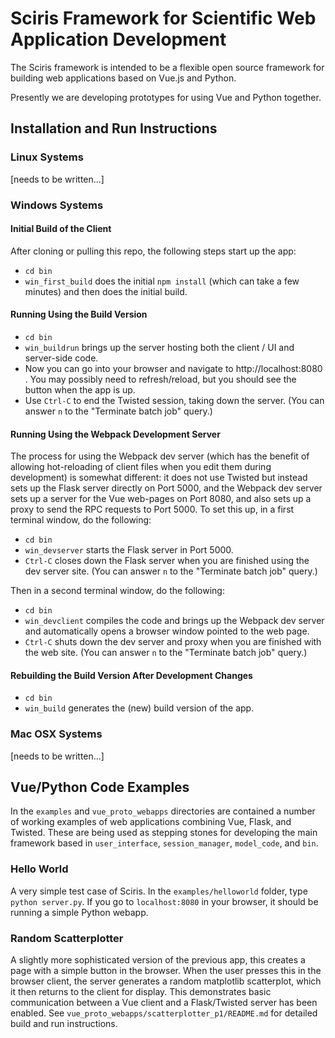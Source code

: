 # Sciris Framework for Scientific Web Application Development

The Sciris framework is intended to be a flexible open source framework
for building web applications based on Vue.js and Python.

Presently we are developing prototypes for using Vue and Python
together.


## Installation and Run Instructions

### Linux Systems

[needs to be written...]

### Windows Systems

#### Initial Build of the Client

After cloning or pulling this repo, the following steps start up the app:
* `cd bin`
* `win_first_build` does the initial `npm install` (which can take a few 
minutes) and then does the initial build.

#### Running Using the Build Version

* `cd bin`
* `win_buildrun` brings up the server hosting both the 
client / UI and server-side code.
* Now you can go into your browser and navigate to http://localhost:8080 .
You may possibly need to refresh/reload, but you should see the button
when the app is up.
* Use `Ctrl-C` to end the Twisted session, taking down the server. (You can 
answer `n` to the "Terminate batch job" query.)

#### Running Using the Webpack Development Server

The process for using the Webpack dev server (which has the benefit of 
allowing hot-reloading of client files when you edit them during development) 
is somewhat different: it does not use Twisted but instead sets up the Flask 
server directly on Port 5000, and the Webpack dev server sets up a server 
for the Vue web-pages on Port 8080, and also sets up a proxy to send the 
RPC requests to Port 5000.  To set this up, in a first terminal window, do 
the following:
* `cd bin`
* `win_devserver` starts the Flask server in Port 5000.
* `Ctrl-C` closes down the Flask server when you are finished using the dev 
server site. (You can answer `n` to the "Terminate batch job" query.)

Then in a second terminal window, do the following:
* `cd bin`
* `win_devclient` compiles the code and brings up the Webpack dev server and 
automatically opens a browser window pointed to the web page.
* `Ctrl-C` shuts down the dev server and proxy when you are finished with 
the web site.  (You can answer `n` to the "Terminate batch job" query.)

#### Rebuilding the Build Version After Development Changes

* `cd bin`
* `win_build` generates the (new) build version of the app.

### Mac OSX Systems

[needs to be written...]


## Vue/Python Code Examples

In the `examples` and `vue_proto_webapps` directories are contained a number 
of working examples of web applications combining Vue, Flask, and Twisted. 
These are being used as stepping stones for developing the main framework 
based in `user_interface`, `session_manager`, `model_code`, and `bin`.

### Hello World

A very simple test case of Sciris. In the `examples/helloworld` folder, type `python server.py`. If you go to `localhost:8080` in your browser, it should be running a simple Python webapp.

### Random Scatterplotter

A slightly more sophisticated version of the previous app, this creates a page with a simple button in the browser.  When the user
presses this in the browser client, the server generates a random matplotlib
scatterplot, which it then returns to the client for display.  This
demonstrates basic communication between a Vue client and a Flask/Twisted
server has been enabled.  See `vue_proto_webapps/scatterplotter_p1/README.md` 
for detailed build and run instructions.
